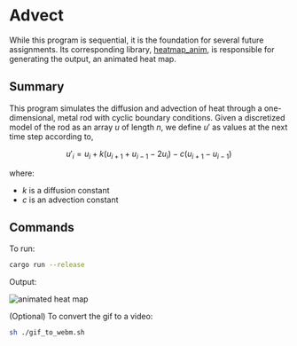 # Advect

While this program is sequential, it is the foundation for several future assignments. Its corresponding library, [heatmap_anim](https://github.com/scottfones/cisc-372-rust-progs/tree/main/imgs/hw2_heatmap_anim.gif), is responsible for generating the output, an animated heat map.

## Summary

This program simulates the diffusion and advection of heat through a one-dimensional, metal rod with cyclic boundary conditions. Given a discretized model of the rod as an array $u$ of length $n$, we define $u'$ as values at the next time step according to,

$$u'_i = u_i + k(u_{i+1} + u_{i-1} - 2u_i) - c(u_{i+1} - u_{i-1})$$

where:

- $k$ is a diffusion constant
- $c$ is an advection constant

## Commands

To run:

```bash
cargo run --release
```

Output:

![animated heat map](https://github.com/scottfones/cisc-372-rust-progs/imgs/hw2_advect_anim.gif)

(Optional) To convert the gif to a video:
```bash
sh ./gif_to_webm.sh
```

